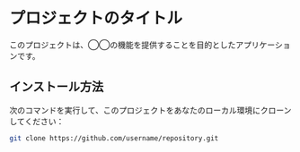 # プロジェクトのタイトル

このプロジェクトは、◯◯の機能を提供することを目的としたアプリケーションです。

## インストール方法

次のコマンドを実行して、このプロジェクトをあなたのローカル環境にクローンしてください：

```bash
git clone https://github.com/username/repository.git

